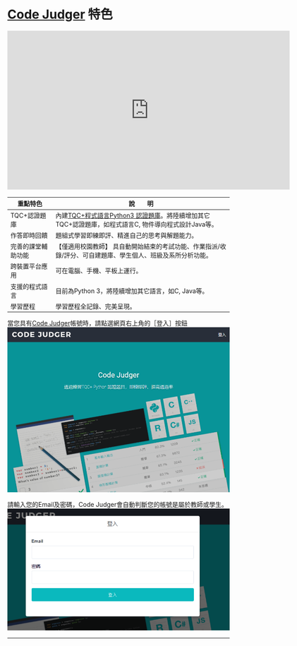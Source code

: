 # [Code Judger](http://www.codejudger.com/) 特色 #

<iframe width="640" height="360" src="https://www.youtube.com/embed/63BM3OEPlQQ" frameborder="0" allow="autoplay; encrypted-media" allowfullscreen></iframe>


| 重點特色            | 說　　明                   |
| -----------------  | ------------------------- |
| TQC+認證題庫        | 內建[TQC+程式語言Python3 認證題庫](http://www.tqcplus.org.tw/content_brochure_PPY.asp)。將陸續增加其它TQC+認證題庫，如程式語言C, 物件導向程式設計Java等。    |
| 作答即時回饋        | 題組式學習即練即評、精進自己的思考與解題能力。  |
| 完善的課堂輔助功能   |【僅適用校園教師】 具自動開始結束的考試功能、作業指派/收錄/評分、可自建題庫、學生個人、班級及系所分析功能。     |
| 跨裝置平台應用      |可在電腦、手機、平板上運行。  |
| 支援的程式語言      | 目前為Python 3，將陸續增加其它語言，如C, Java等。 |
| 學習歷程           | 學習歷程全記錄、完美呈現。    |



當您具有[Code Judger](http://www.codejudger.com)帳號時，請點選網頁右上角的［登入］按鈕![](/assets/cjmd01-01_CJ.png)

請輸入您的Email及密碼，Code Judger會自動判斷您的帳號是屬於教師或學生。![](/assets/cjmd01-02_login.png)

 
---


